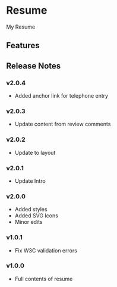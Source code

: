 # Resume

My Resume

## Features

## Release Notes

### v2.0.4
* Added anchor link for telephone entry

### v2.0.3
* Update content from review comments

### v2.0.2
* Update to layout

### v2.0.1
* Update Intro

### v2.0.0
* Added styles
* Added SVG Icons
* Minor edits

### v1.0.1
* Fix W3C validation errors

### v1.0.0
* Full contents of resume
